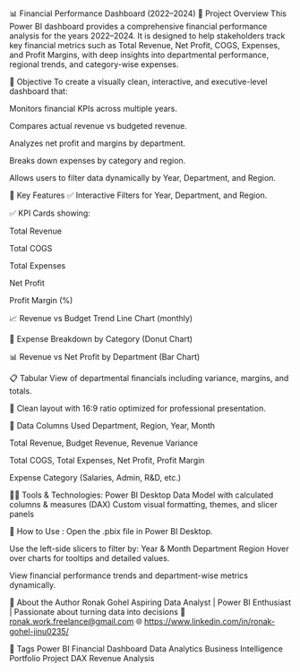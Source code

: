 📊 Financial Performance Dashboard (2022–2024)
📁 Project Overview
This Power BI dashboard provides a comprehensive financial performance analysis for the years 2022–2024. It is designed to help stakeholders track key financial metrics such as Total Revenue, Net Profit, COGS, Expenses, and Profit Margins, with deep insights into departmental performance, regional trends, and category-wise expenses.

🎯 Objective
To create a visually clean, interactive, and executive-level dashboard that:

Monitors financial KPIs across multiple years.

Compares actual revenue vs budgeted revenue.

Analyzes net profit and margins by department.

Breaks down expenses by category and region.

Allows users to filter data dynamically by Year, Department, and Region.

📌 Key Features
✅ Interactive Filters for Year, Department, and Region.

✅ KPI Cards showing:

Total Revenue

Total COGS

Total Expenses

Net Profit

Profit Margin (%)

📈 Revenue vs Budget Trend Line Chart (monthly)

🍩 Expense Breakdown by Category (Donut Chart)

📊 Revenue vs Net Profit by Department (Bar Chart)

📋 Tabular View of departmental financials including variance, margins, and totals.

🧠 Clean layout with 16:9 ratio optimized for professional presentation.

📂 Data Columns Used
Department, Region, Year, Month

Total Revenue, Budget Revenue, Revenue Variance

Total COGS, Total Expenses, Net Profit, Profit Margin

Expense Category (Salaries, Admin, R&D, etc.)

🧑‍💻 Tools & Technologies:
Power BI Desktop
Data Model with calculated columns & measures (DAX)
Custom visual formatting, themes, and slicer panels

📌 How to Use : 
Open the .pbix file in Power BI Desktop.

Use the left-side slicers to filter by:
Year & Month
Department
Region
Hover over charts for tooltips and detailed values.

View financial performance trends and department-wise metrics dynamically.


📄 About the Author
Ronak Gohel
Aspiring Data Analyst | Power BI Enthusiast | Passionate about turning data into decisions
📧  ronak.work.freelance@gmail.com
🌐 https://www.linkedin.com/in/ronak-gohel-jinu0235/

🔖 Tags
Power BI Financial Dashboard Data Analytics Business Intelligence Portfolio Project DAX Revenue Analysis
